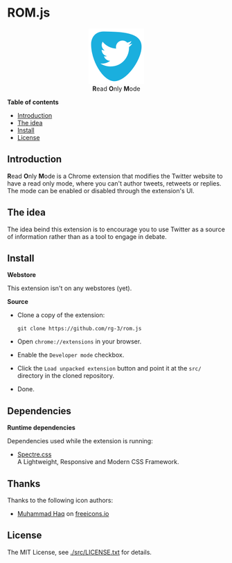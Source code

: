 # ROM.js

<p align="center">
  <img src="/src/images/icon128.png" alt="logo">
  <br>
  <b>R</b>ead <b>O</b>nly <b>M</b>ode
</p>

**Table of contents**

* <a href='#introduction'>Introduction</a>
* <a href='#the-idea'>The idea</a>
* <a href='#install'>Install</a>
* <a href='#license'>License</a>

## <a id='introduction'>Introduction</a>

**R**ead **O**nly **M**ode is a Chrome extension that modifies the 
Twitter website to have a read only mode, where you can't author 
tweets, retweets or replies. The mode can be enabled or disabled 
through the extension's UI.

## The idea

The idea beind this extension is to encourage you to use Twitter 
as a source of information rather than as a tool to engage in debate.

## <a id='install'> Install </a>

**Webstore**

This extension isn't on any webstores (yet).

**Source**

 * Clone a copy of the extension:

       git clone https://github.com/rg-3/rom.js

* Open `chrome://extensions` in your browser.

* Enable the `Developer mode` checkbox.

* Click the `Load unpacked extension` button and point it at 
  the `src/` directory in the cloned repository.

* Done.

## <a id='dependencies'> Dependencies </a>

**Runtime dependencies**

Dependencies used while the extension is running:

* [Spectre.css](https://picturepan2.github.io/spectre/)  
  A Lightweight, Responsive and Modern CSS Framework.

## Thanks

Thanks to the following icon authors:

* <a href="https://freeicons.io/profile/823">Muhammad Haq</a> on <a href="https://freeicons.io">freeicons.io</a>
                                

## <a id='source'>License</a>

The MIT License, see [./src/LICENSE.txt](./src/LICENSE.txt) for details.

